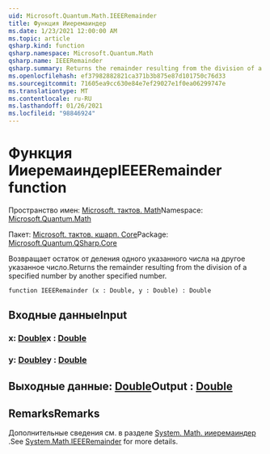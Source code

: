 ```yaml
---
uid: Microsoft.Quantum.Math.IEEERemainder
title: Функция Ииеремаиндер
ms.date: 1/23/2021 12:00:00 AM
ms.topic: article
qsharp.kind: function
qsharp.namespace: Microsoft.Quantum.Math
qsharp.name: IEEERemainder
qsharp.summary: Returns the remainder resulting from the division of a specified number by another specified number.
ms.openlocfilehash: ef37982882821ca371b3b875e87d101750c76d33
ms.sourcegitcommit: 71605ea9cc630e84e7ef29027e1f0ea06299747e
ms.translationtype: MT
ms.contentlocale: ru-RU
ms.lasthandoff: 01/26/2021
ms.locfileid: "98846924"
---
```

# <a name="ieeeremainder-function"></a><span data-ttu-id="278ad-102">Функция Ииеремаиндер</span><span class="sxs-lookup"><span data-stu-id="278ad-102">IEEERemainder function</span></span>

<span data-ttu-id="278ad-103">Пространство имен: [Microsoft. тактов. Math](xref:Microsoft.Quantum.Math)</span><span class="sxs-lookup"><span data-stu-id="278ad-103">Namespace: [Microsoft.Quantum.Math](xref:Microsoft.Quantum.Math)</span></span>

<span data-ttu-id="278ad-104">Пакет: [Microsoft. тактов. кшарп. Core](https://nuget.org/packages/Microsoft.Quantum.QSharp.Core)</span><span class="sxs-lookup"><span data-stu-id="278ad-104">Package: [Microsoft.Quantum.QSharp.Core](https://nuget.org/packages/Microsoft.Quantum.QSharp.Core)</span></span>


<span data-ttu-id="278ad-105">Возвращает остаток от деления одного указанного числа на другое указанное число.</span><span class="sxs-lookup"><span data-stu-id="278ad-105">Returns the remainder resulting from the division of a specified number by another specified number.</span></span>

```qsharp
function IEEERemainder (x : Double, y : Double) : Double
```


## <a name="input"></a><span data-ttu-id="278ad-106">Входные данные</span><span class="sxs-lookup"><span data-stu-id="278ad-106">Input</span></span>

### <a name="x--double"></a><span data-ttu-id="278ad-107">x: [Double](xref:microsoft.quantum.lang-ref.double)</span><span class="sxs-lookup"><span data-stu-id="278ad-107">x : [Double](xref:microsoft.quantum.lang-ref.double)</span></span>




### <a name="y--double"></a><span data-ttu-id="278ad-108">y: [Double](xref:microsoft.quantum.lang-ref.double)</span><span class="sxs-lookup"><span data-stu-id="278ad-108">y : [Double](xref:microsoft.quantum.lang-ref.double)</span></span>





## <a name="output--double"></a><span data-ttu-id="278ad-109">Выходные данные: [Double](xref:microsoft.quantum.lang-ref.double)</span><span class="sxs-lookup"><span data-stu-id="278ad-109">Output : [Double](xref:microsoft.quantum.lang-ref.double)</span></span>



## <a name="remarks"></a><span data-ttu-id="278ad-110">Remarks</span><span class="sxs-lookup"><span data-stu-id="278ad-110">Remarks</span></span>

<span data-ttu-id="278ad-111">Дополнительные сведения см. в разделе [System. Math. ииеремаиндер](https://docs.microsoft.com/dotnet/api/system.math.ieeeremainder) .</span><span class="sxs-lookup"><span data-stu-id="278ad-111">See [System.Math.IEEERemainder](https://docs.microsoft.com/dotnet/api/system.math.ieeeremainder) for more details.</span></span>